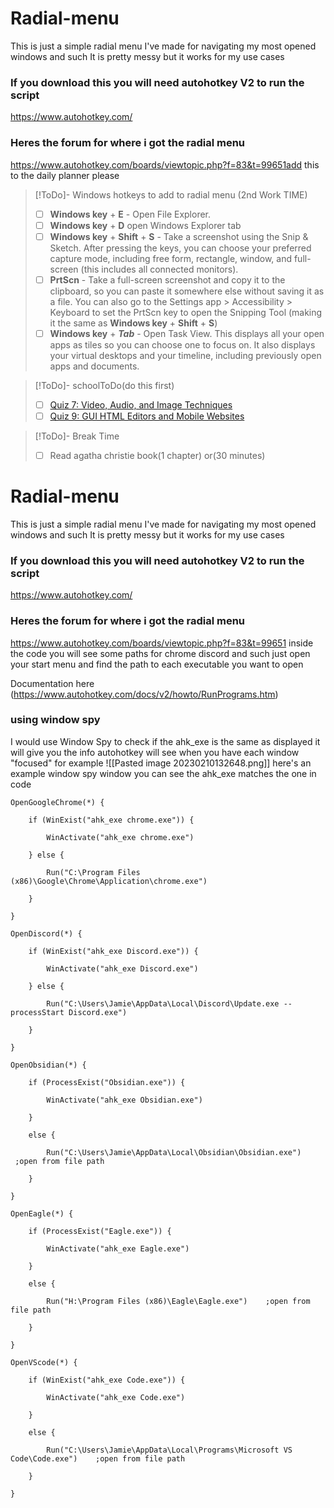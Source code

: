 # Radial-menu
This is just a simple radial menu I've made for navigating my most opened windows and such
It is pretty messy but it works for my use cases
### If you download this you will need autohotkey V2 to run the script
https://www.autohotkey.com/

### Heres the forum for where i got the radial menu
https://www.autohotkey.com/boards/viewtopic.php?f=83&t=99651add this to the daily planner please
> [!ToDo]- Windows hotkeys to add to radial menu (2nd Work TIME)
> - [ ]   **Windows key** + **E** - Open File Explorer.
> - [ ]   **Windows key** + **D** open Windows Explorer tab
> - [ ]   **Windows key** + **Shift** + **S** - Take a screenshot using the Snip & Sketch. After pressing the keys, you can choose your preferred capture mode, including free form, rectangle, window, and full-screen (this includes all connected monitors).
> - [ ] **PrtScn** - Take a full-screen screenshot and copy it to the clipboard, so you can paste it somewhere else without saving it as a file. You can also go to the Settings app > Accessibility > Keyboard to set the PrtScn key to open the Snipping Tool (making it the same as **Windows key** + **Shift** + **S**)
> - [ ] **Windows key** + _**Tab**_ - Open Task View. This displays all your open apps as tiles so you can choose one to focus on. It also displays your virtual desktops and your timeline, including previously open apps and documents.

> [!ToDo]- schoolToDo(do this first)
> 
> - [ ] [Quiz 7: Video, Audio, and Image Techniques](https://protect-us.mimecast.com/s/-aHkClYkq5cOo6qw4uVTMER?domain=forms.office.com)
> - [ ] [Quiz 9: GUI HTML Editors and Mobile Websites](https://protect-us.mimecast.com/s/y6rRCmZ0rQU15kLo4u3Fkln?domain=forms.office.com)

> [!ToDo]- Break Time
> - [ ] Read agatha christie book(1 chapter) or(30 minutes)



# Radial-menu
This is just a simple radial menu I've made for navigating my most opened windows and such
It is pretty messy but it works for my use cases
### If you download this you will need autohotkey V2 to run the script
https://www.autohotkey.com/

### Heres the forum for where i got the radial menu
https://www.autohotkey.com/boards/viewtopic.php?f=83&t=99651
inside the code you will see some paths for chrome discord and such
just open your start menu and find the path to each executable you want to open

Documentation here (https://www.autohotkey.com/docs/v2/howto/RunPrograms.htm)
### using window spy
I would use Window Spy to check if the ahk_exe is the same as displayed 
it will give you the info autohotkey will see when you have each window "focused"
for example
![[Pasted image 20230210132648.png]]
here's an example window spy window you can see the ahk_exe matches the one in code

```ahk
OpenGoogleChrome(*) {

    if (WinExist("ahk_exe chrome.exe")) {

        WinActivate("ahk_exe chrome.exe")

    } else {

        Run("C:\Program Files (x86)\Google\Chrome\Application\chrome.exe")

    }

}

OpenDiscord(*) {

    if (WinExist("ahk_exe Discord.exe")) {

        WinActivate("ahk_exe Discord.exe")

    } else {

        Run("C:\Users\Jamie\AppData\Local\Discord\Update.exe --processStart Discord.exe")

    }

}

OpenObsidian(*) {

    if (ProcessExist("Obsidian.exe")) {

        WinActivate("ahk_exe Obsidian.exe")

    }

    else {

        Run("C:\Users\Jamie\AppData\Local\Obsidian\Obsidian.exe")    ;open from file path

    }

}

OpenEagle(*) {

    if (ProcessExist("Eagle.exe")) {

        WinActivate("ahk_exe Eagle.exe")

    }

    else {

        Run("H:\Program Files (x86)\Eagle\Eagle.exe")    ;open from file path

    }

}

OpenVScode(*) {

    if (WinExist("ahk_exe Code.exe")) {

        WinActivate("ahk_exe Code.exe")

    }

    else {

        Run("C:\Users\Jamie\AppData\Local\Programs\Microsoft VS Code\Code.exe")    ;open from file path

    }

}
```
